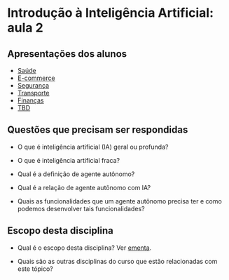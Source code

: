 # Introdução à Inteligência Artificial: aula 2

## Apresentações dos alunos

* [Saúde](https://www.canva.com/design/DAFZ2YukuTw/aNx3cifOUPAwGDjRyzBYMg/edit?utm_content=DAFZ2YukuTw&utm_campaign=designshare&utm_medium=link2&utm_source=sharebutton)
* [E-commerce](https://www.canva.com/design/DAFZy_qA04Y/HmPIoMUTcO_HVO7rKi543g/edit?utm_content=DAFZy_qA04Y&utm_campaign=designshare&utm_medium=link2&utm_source=sharebutton)
* [Segurança](https://www.canva.com/design/DAFZy3JQMvM/Xm4LB2eKsGbZjmNUdXFVLQ/edit?utm_content=DAFZy3JQMvM&utm_campaign=designshare&utm_medium=link2&utm_source=sharebutton)
* [Transporte](https://www.canva.com/design/DAFZy42_-fg/7vhfCt-tFvGXfVcRyTGIDQ/edit?utm_content=DAFZy42_-fg&utm_campaign=designshare&utm_medium=link2&utm_source=sharebutton)
* [Finanças](https://www.canva.com/design/DAFZy9vDhk0/yclSZEu9AFaHFVFnslIkqg/edit?utm_content=DAFZy9vDhk0&utm_campaign=designshare&utm_medium=link2&utm_source=sharebutton)
* [TBD]()


## Questões que precisam ser respondidas


* O que é inteligência artificial (IA) geral ou profunda?

* O que é inteligência artificial fraca? 

* Qual é a definição de agente autônomo? 

* Qual é a relação de agente autônomo com IA?

* Quais as funcionalidades que um agente autônomo precisa ter e como podemos desenvolver tais funcionalidades? 


## Escopo desta disciplina
 
* Qual é o escopo desta disciplina? Ver [ementa](../../ementa.md).

* Quais são as outras disciplinas do curso que estão relacionadas com este tópico? 